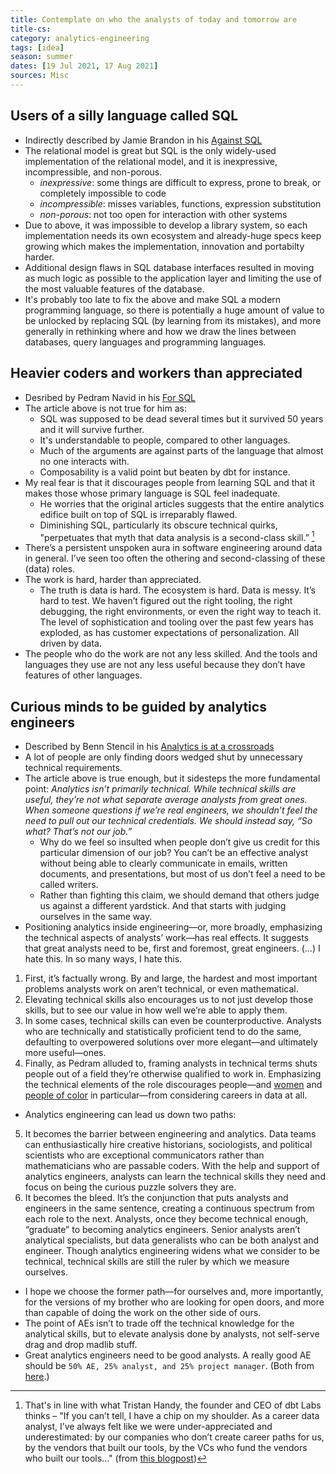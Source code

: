 ```yaml
---
title: Contemplate on who the analysts of today and tomorrow are
title-cs: 
category: analytics-engineering
tags: [idea]
season: summer
dates: [19 Jul 2021, 17 Aug 2021]
sources: Misc
---
```


## Users of a silly language called SQL
- Indirectly described by Jamie Brandon in his [Against SQL](https://scattered-thoughts.net/writing/against-sql)
- The relational model is great but SQL is the only widely-used implementation of the relational model, and it is inexpressive, incompressible, and non-porous.
	- *inexpressive*: some things are difficult to express, prone to break, or completely impossible to code
	- *incompressible*: misses variables, functions, expression substitution
	- *non-porous*: not too open for interaction with other systems
- Due to above, it was impossible to develop a library system, so each implementation needs its own ecosystem and already-huge specs keep growing which makes the implementation, innovation and portabilty harder.
- Additional design flaws in SQL database interfaces resulted in moving as much logic as possible to the application layer and limiting the use of the most valuable features of the database.
- It's probably too late to fix the above and make SQL a modern programming language, so there is potentially a huge amount of value to be unlocked by replacing SQL (by learning from its mistakes), and more generally in rethinking where and how we draw the lines between databases, query languages and programming languages.

## Heavier coders and workers than appreciated
- Desribed by Pedram Navid in his [For SQL](https://pedram.substack.com/p/for-sql)
- The article above is not true for him as:
	- SQL was supposed to be dead several times but it survived 50 years and it will survive further.
	- It's understandable to people, compared to other languages.
	- Much of the arguments are against parts of the language that almost no one interacts with.
	- Composability is a valid point but beaten by dbt for instance.
- My real fear is that it discourages people from learning SQL and that it makes those whose primary language is SQL feel inadequate.
	- He worries that the original articles suggests that the entire analytics edifice built on top of SQL is irreparably flawed.
	- Diminishing SQL, particularly its obscure technical quirks, "perpetuates that myth that data analysis is a second-class skill.” [^1]
- There’s a persistent unspoken aura in software engineering around data in general. I’ve seen too often the othering and second-classing of these (data) roles.
- The work is hard, harder than appreciated.
	- The truth is data is hard. The ecosystem is hard. Data is messy. It’s hard to test. We haven’t figured out the right tooling, the right debugging, the right environments, or even the right way to teach it. The level of sophistication and tooling over the past few years has exploded, as has customer expectations of personalization. All driven by data.
- The people who do the work are not any less skilled. And the tools and languages they use are not any less useful because they don’t have features of other languages.

## Curious minds to be guided by analytics engineers
- Described by Benn Stencil in his [Analytics is at a crossroads](https://benn.substack.com/p/analytics-is-at-a-crossroads)
- A lot of people are only finding doors wedged shut by unnecessary technical requirements.
- The article above is true enough, but it sidesteps the more fundamental point: _Analytics isn’t primarily technical. While technical skills are useful, they’re not what separate average analysts from great ones. When someone questions if we’re real engineers, we shouldn’t feel the need to pull out our technical credentials. We should instead say, “So what? That’s not our job.”_
	-   Why do we feel so insulted when people don’t give us credit for this particular dimension of our job? You can’t be an effective analyst without being able to clearly communicate in emails, written documents, and presentations, but most of us don’t feel a need to be called writers.
	-   Rather than fighting this claim, we should demand that others judge us against a different yardstick. And that starts with judging ourselves in the same way.
- Positioning analytics inside engineering—or, more broadly, emphasizing the technical aspects of analysts’ work—has real effects. It suggests that great analysts need to be, first and foremost, great engineers. (...) I hate this. In so many ways, I hate this.
1. First, it’s factually wrong. By and large, the hardest and most important problems analysts work on aren’t technical, or even mathematical.
2. Elevating technical skills also encourages us to not just develop those skills, but to see our value in how well we’re able to apply them.
3. In some cases, technical skills can even be counterproductive.  Analysts who are technically and statistically proficient tend to do the same, defaulting to overpowered solutions over more elegant—and ultimately more useful—ones.
4. Finally, as Pedram alluded to, framing analysts in technical terms shuts people out of a field they’re otherwise qualified to work in. Emphasizing the technical elements of the role discourages people—and [women](https://hbr.org/2014/08/why-women-dont-apply-for-jobs-unless-theyre-100-qualified) and [people of color](https://www.gem.com/blog/creating-an-inclusive-job-description) in particular—from considering careers in data at all.
- Analytics engineering can lead us down two paths:
5. It becomes the barrier between engineering and analytics. Data teams can enthusiastically hire creative historians, sociologists, and political scientists who are exceptional communicators rather than mathematicians who are passable coders. With the help and support of analytics engineers, analysts can learn the technical skills they need and focus on being the curious puzzle solvers they are.
6. It becomes the bleed. It’s the conjunction that puts analysts and engineers in the same sentence, creating a continuous spectrum from each role to the next. Analysts, once they become technical enough, “graduate” to becoming analytics engineers. Senior analysts aren’t analytical specialists, but data generalists who can be both analyst and engineer. Though analytics engineering widens what we consider to be technical, technical skills are still the ruler by which we measure ourselves.
- I hope we choose the former path—for ourselves and, more importantly, for the versions of my brother who are looking for open doors, and more than capable of doing the work on the other side of ours.
- The point of AEs isn’t to trade off the technical knowledge for the analytical skills, but to elevate analysis done by analysts, not self-serve drag and drop madlib stuff.
- Great analytics engineers need to be good analysts. A really good AE should be `50% AE, 25% analyst, and 25% project manager`. (Both from [here](https://getdbt.slack.com/archives/C02A4CHCD2S/p1628256268037000).)

 [^1]: That's in line with what Tristan Handy, the founder and CEO of dbt Labs thinks – "If you can’t tell, I have a chip on my shoulder. As a career data analyst, I’ve always felt like we were under-appreciated and underestimated: by our companies who don’t create career paths for us, by the vendors that built our tools, by the VCs who fund the vendors who built our tools..." (from [this blogpost](https://blog.getdbt.com/fishtown-analytics-announces-29-5m-fundraise/))